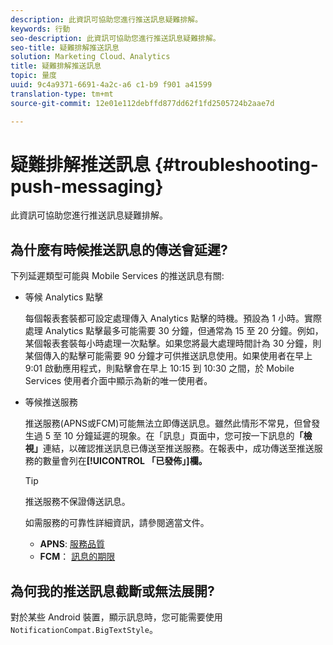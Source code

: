 ```yaml
---
description: 此資訊可協助您進行推送訊息疑難排解。
keywords: 行動
seo-description: 此資訊可協助您進行推送訊息疑難排解。
seo-title: 疑難排解推送訊息
solution: Marketing Cloud、Analytics
title: 疑難排解推送訊息
topic: 量度
uuid: 9c4a9371-6691-4a2c-a6 c1-b9 f901 a41599
translation-type: tm+mt
source-git-commit: 12e01e112debffd877dd62f1fd2505724b2aae7d

---
```



# 疑難排解推送訊息 {#troubleshooting-push-messaging}

此資訊可協助您進行推送訊息疑難排解。

## 為什麼有時候推送訊息的傳送會延遲?

下列延遲類型可能與 Mobile Services 的推送訊息有關:

* 等候 Analytics 點擊

   每個報表套裝都可設定處理傳入 Analytics 點擊的時機。預設為 1 小時。實際處理 Analytics 點擊最多可能需要 30 分鐘，但通常為 15 至 20 分鐘。例如，某個報表套裝每小時處理一次點擊。如果您將最大處理時間計為 30 分鐘，則某個傳入的點擊可能需要 90 分鐘才可供推送訊息使用。如果使用者在早上 9:01 啟動應用程式，則點擊會在早上 10:15 到 10:30 之間，於 Mobile Services 使用者介面中顯示為新的唯一使用者。

* 等候推送服務

   推送服務(APNS或FCM)可能無法立即傳送訊息。雖然此情形不常見，但曾發生過 5 至 10 分鐘延遲的現象。在「訊息」頁面中，您可按一下訊息的&#x200B;**「檢視」**&#x200B;連結，以確認推送訊息已傳送至推送服務。在報表中，成功傳送至推送服務的數量會列在&#x200B;**[!UICONTROL 「已發佈」]欄。**

   >[!TIP]
   >
   >推送服務不保證傳送訊息。

   如需服務的可靠性詳細資訊，請參閱適當文件。

   * **APNS**: [服務品質](https://developer.apple.com/library/content/documentation/NetworkingInternet/Conceptual/RemoteNotificationsPG/APNSOverview.html#//apple_ref/doc/uid/TP40008194-CH8-SW5)
   * **FCM**： [訊息的期限](https://firebase.google.com/docs/cloud-messaging/concept-options#lifetime)

## 為何我的推送訊息截斷或無法展開?

對於某些 Android 裝置，顯示訊息時，您可能需要使用 `NotificationCompat.BigTextStyle`。
